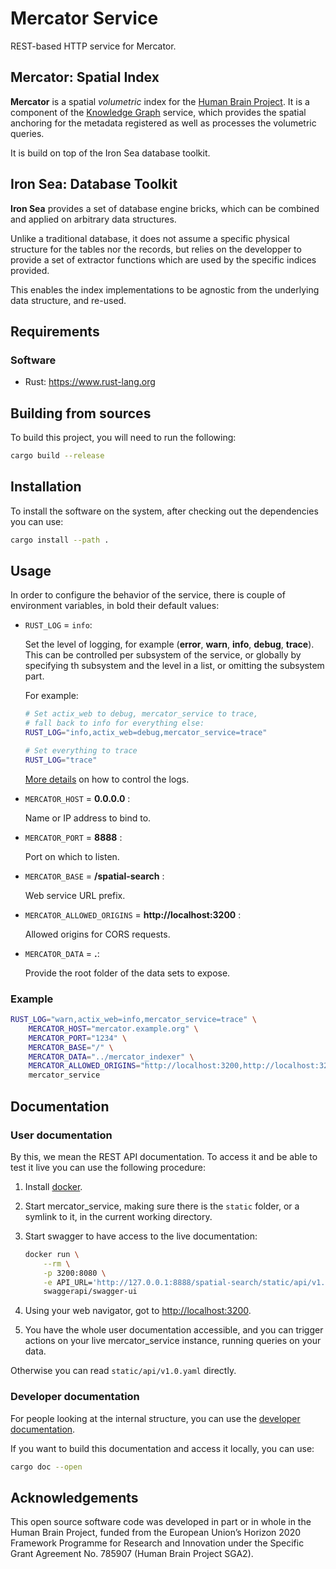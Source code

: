 # Mercator Service

REST-based HTTP service for Mercator.

## Mercator: Spatial Index

**Mercator** is a spatial *volumetric* index for the [Human Brain Project](http://www.humanbrainproject.eu). It is a component of the [Knowledge Graph](http://www.humanbrainproject.eu/en/explore-the-brain/search/) service, which  provides the spatial anchoring for the metadata registered as well as processes the volumetric queries.

It is build on top of the Iron Sea database toolkit.

## Iron Sea: Database Toolkit

**Iron Sea** provides a set of database engine bricks, which can be combined and applied on arbitrary data structures.

Unlike a traditional database, it does not assume a specific physical structure for the tables nor the records, but relies on the developper to provide a set of extractor functions which are used by the specific indices provided.

This enables the index implementations to be agnostic from the underlying data structure, and re-used.

## Requirements

### Software

 * Rust: https://www.rust-lang.org

## Building from sources

To build this project, you will need to run the following:

```sh
cargo build --release
```

## Installation

To install the software on the system, after checking out the
dependencies you can use:

```sh
cargo install --path .
```

## Usage

In order to configure the behavior of the service, there is couple of
environment variables, in bold their default values:

* `RUST_LOG` = `info`:

   Set the level of logging, for example (**error**, **warn**, **info**,
   **debug**, **trace**). This can be controlled per subsystem of the
   service, or globally by specifying th subsystem and the level in a
   list, or omitting the subsystem part.

   For example:

   ```sh
   # Set actix_web to debug, mercator_service to trace,
   # fall back to info for everything else:
   RUST_LOG="info,actix_web=debug,mercator_service=trace"

   # Set everything to trace
   RUST_LOG="trace"
   ```

   [More details](https://epfl-dias.github.io/mercator_service/env_logger/index.html)
   on how to control the logs.

* `MERCATOR_HOST` = **0.0.0.0** :

   Name or IP address to bind to.

* `MERCATOR_PORT` = **8888** :

   Port on which to listen.

* `MERCATOR_BASE` = **/spatial-search** :

   Web service URL prefix.

* `MERCATOR_ALLOWED_ORIGINS` = **http://localhost:3200** :

   Allowed origins for CORS requests.

* `MERCATOR_DATA` = **.**:

   Provide the root folder of the data sets to expose.

### Example

```sh
RUST_LOG="warn,actix_web=info,mercator_service=trace" \
    MERCATOR_HOST="mercator.example.org" \
    MERCATOR_PORT="1234" \
    MERCATOR_BASE="/" \
    MERCATOR_DATA="../mercator_indexer" \
    MERCATOR_ALLOWED_ORIGINS="http://localhost:3200,http://localhost:3201, http://localhost:3202" \
    mercator_service
```

## Documentation

### User documentation

By this, we mean the REST API documentation. To access it and be able
to test it live you can use the following procedure:

 1. Install [docker](https://www.docker.com).
 2. Start mercator_service, making sure there is the `static` folder,
    or a symlink to it, in the current working directory.
 3. Start swagger to have access to the live documentation:

    ```sh
    docker run \
        --rm \
        -p 3200:8080 \
        -e API_URL='http://127.0.0.1:8888/spatial-search/static/api/v1.0.yaml' \
        swaggerapi/swagger-ui
    ```

 4. Using your web navigator, got to [http://localhost:3200](http://localhost:3200).
 5. You have the whole user documentation accessible, and you can
    trigger actions on your live mercator_service instance, running
    queries on your data.

Otherwise you can read `static/api/v1.0.yaml` directly.

### Developer documentation

For people looking at the internal structure, you can use the
[developer documentation](https://epfl-dias.github.io/mercator_service/).

If you want to build this documentation and access it locally, you can
use:

```sh
cargo doc --open
```

## Acknowledgements

This open source software code was developed in part or in whole in the
Human Brain Project, funded from the European Union’s Horizon 2020
Framework Programme for Research and Innovation under the Specific Grant
Agreement No. 785907 (Human Brain Project SGA2).
